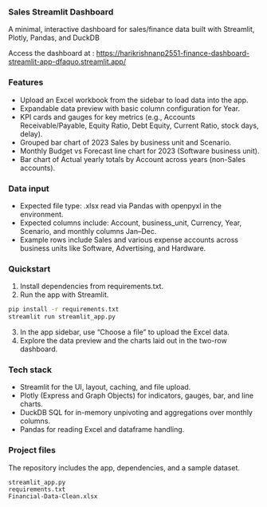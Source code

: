 
### Sales Streamlit Dashboard
A minimal, interactive dashboard for sales/finance data built with Streamlit, Plotly, Pandas, and DuckDB

Access the dashboard at : https://harikrishnanp2551-finance-dashboard-streamlit-app-dfaquo.streamlit.app/

### Features
- Upload an Excel workbook from the sidebar to load data into the app.
- Expandable data preview with basic column configuration for Year.
- KPI cards and gauges for key metrics (e.g., Accounts Receivable/Payable, Equity Ratio, Debt Equity, Current Ratio, stock days, delay).
- Grouped bar chart of 2023 Sales by business unit and Scenario.
- Monthly Budget vs Forecast line chart for 2023 (Software business unit).
- Bar chart of Actual yearly totals by Account across years (non-Sales accounts).

### Data input
- Expected file type: .xlsx read via Pandas with openpyxl in the environment.
- Expected columns include: Account, business_unit, Currency, Year, Scenario, and monthly columns Jan–Dec.
- Example rows include Sales and various expense accounts across business units like Software, Advertising, and Hardware.

### Quickstart
1) Install dependencies from requirements.txt.
2) Run the app with Streamlit.

```bash
pip install -r requirements.txt
streamlit run streamlit_app.py
```

3) In the app sidebar, use “Choose a file” to upload the Excel data.
4) Explore the data preview and the charts laid out in the two-row dashboard.

### Tech stack
- Streamlit for the UI, layout, caching, and file upload.
- Plotly (Express and Graph Objects) for indicators, gauges, bar, and line charts.
- DuckDB SQL for in-memory unpivoting and aggregations over monthly columns.
- Pandas for reading Excel and dataframe handling.

### Project files
The repository includes the app, dependencies, and a sample dataset.

```text
streamlit_app.py
requirements.txt
Financial-Data-Clean.xlsx
```

